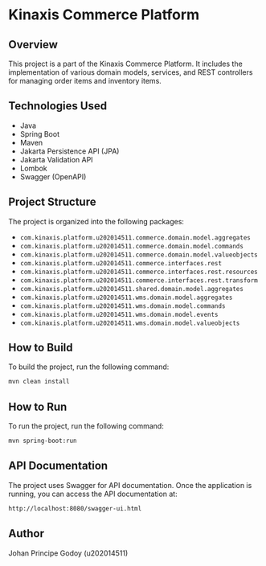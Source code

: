 # Kinaxis Commerce Platform

## Overview

This project is a part of the Kinaxis Commerce Platform. It includes the implementation of various domain models, services, and REST controllers for managing order items and inventory items.

## Technologies Used

- Java
- Spring Boot
- Maven
- Jakarta Persistence API (JPA)
- Jakarta Validation API
- Lombok
- Swagger (OpenAPI)

## Project Structure

The project is organized into the following packages:

- `com.kinaxis.platform.u202014511.commerce.domain.model.aggregates`
- `com.kinaxis.platform.u202014511.commerce.domain.model.commands`
- `com.kinaxis.platform.u202014511.commerce.domain.model.valueobjects`
- `com.kinaxis.platform.u202014511.commerce.interfaces.rest`
- `com.kinaxis.platform.u202014511.commerce.interfaces.rest.resources`
- `com.kinaxis.platform.u202014511.commerce.interfaces.rest.transform`
- `com.kinaxis.platform.u202014511.shared.domain.model.aggregates`
- `com.kinaxis.platform.u202014511.wms.domain.model.aggregates`
- `com.kinaxis.platform.u202014511.wms.domain.model.commands`
- `com.kinaxis.platform.u202014511.wms.domain.model.events`
- `com.kinaxis.platform.u202014511.wms.domain.model.valueobjects`

## How to Build

To build the project, run the following command:

```sh
mvn clean install
```

## How to Run

To run the project, run the following command:

```sh
mvn spring-boot:run
```

## API Documentation
The project uses Swagger for API documentation. Once the application is running, you can access the API documentation at: 

```sh
http://localhost:8080/swagger-ui.html
```

## Author
Johan Principe Godoy (u202014511)
